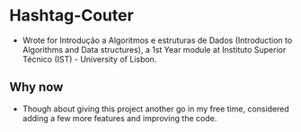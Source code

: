 # Hashtag-Couter

 - Wrote for Introdução a Algoritmos e estruturas de Dados (Introduction to Algorithms and Data structures), a 1st Year module at Instituto Superior Técnico (IST) - University of Lisbon.
 
 ## Why now
 - Though about giving this project another go in my free time, considered adding a few more features and improving the code.
